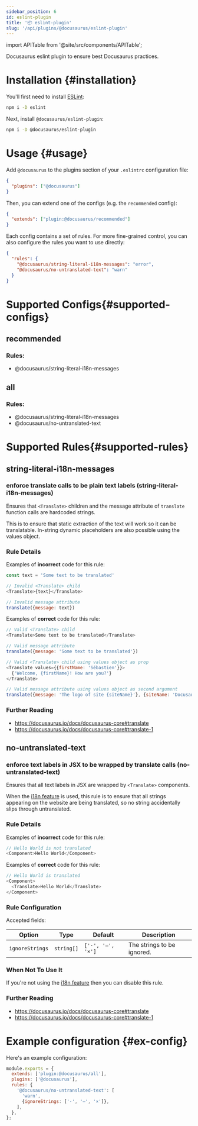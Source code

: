 ```yaml
---
sidebar_position: 6
id: eslint-plugin
title: '📦 eslint-plugin'
slug: '/api/plugins/@docusaurus/eslint-plugin'
---
```


import APITable from '@site/src/components/APITable';

Docusaurus eslint plugin to ensure best Docusaurus practices.

# Installation {#installation}

You'll first need to install [ESLint](https://eslint.org/):

```sh
npm i -D eslint
```

Next, install `@docusaurus/eslint-plugin`:

```bash npm2yarn
npm i -D @docusaurus/eslint-plugin
```

# Usage {#usage}

Add `@docusaurus` to the plugins section of your `.eslintrc` configuration file:

```json
{
  "plugins": ["@docusaurus"]
}
```

Then, you can extend one of the configs (e.g. the `recommended` config):

```json
{
  "extends": ["plugin:@docusaurus/recommended"]
}
```

Each config contains a set of rules. For more fine-grained control, you can also configure the rules you want to use directly:

```json
{
  "rules": {
    "@docusaurus/string-literal-i18n-messages": "error",
    "@docusaurus/no-untranslated-text": "warn"
  }
}
```

# Supported Configs{#supported-configs}

## recommended

### Rules:

- @docusaurus/string-literal-i18n-messages

## all

### Rules:

- @docusaurus/string-literal-i18n-messages
- @docusaurus/no-untranslated-text

# Supported Rules{#supported-rules}

## string-literal-i18n-messages

### enforce translate calls to be plain text labels (string-literal-i18n-messages)

Ensures that `<Translate>` children and the message attribute of `translate` function calls are hardcoded strings.

This is to ensure that static extraction of the text will work so it can be translatable. In-string dynamic placeholders are also possible using the values object.

### Rule Details

Examples of **incorrect** code for this rule:

```js
const text = 'Some text to be translated'

// Invalid <Translate> child
<Translate>{text}</Translate>

// Invalid message attribute
translate({message: text})
```

Examples of **correct** code for this rule:

```js
// Valid <Translate> child
<Translate>Some text to be translated</Translate>

// Valid message attribute
translate({message: 'Some text to be translated'})

// Valid <Translate> child using values object as prop
<Translate values={{firstName: 'Sébastien'}}>
  {'Welcome, {firstName}! How are you?'}
</Translate>

// Valid message attribute using values object as second argument
translate({message: 'The logo of site {siteName}'}, {siteName: 'Docusaurus'})
```

### Further Reading

- https://docusaurus.io/docs/docusaurus-core#translate
- https://docusaurus.io/docs/docusaurus-core#translate-1

## no-untranslated-text

### enforce text labels in JSX to be wrapped by translate calls (no-untranslated-text)

Ensures that all text labels in JSX are wrapped by `<Translate>` components.

When the [i18n feature](https://docusaurus.io/docs/i18n/introduction) is used, this rule is to ensure that all strings appearing on the website are being translated, so no string accidentally slips through untranslated.

### Rule Details

Examples of **incorrect** code for this rule:

```js
// Hello World is not translated
<Component>Hello World</Component>
```

Examples of **correct** code for this rule:

```js
// Hello World is translated
<Component>
  <Translate>Hello World</Translate>
</Component>
```

### Rule Configuration

Accepted fields:

<APITable>

| Option | Type | Default | Description |
| --- | --- | --- | --- |
| `ignoreStrings` | `string[]` | `['·', '—', '×']` | The strings to be ignored. |

</APITable>

### When Not To Use It

If you're not using the [i18n feature](https://docusaurus.io/docs/i18n/introduction) then you can disable this rule.

### Further Reading

- https://docusaurus.io/docs/docusaurus-core#translate
- https://docusaurus.io/docs/docusaurus-core#translate-1

# Example configuration {#ex-config}

Here's an example configuration:

```js title="[.eslintrc.js]"
module.exports = {
  extends: ['plugin:@docusaurus/all'],
  plugins: ['@docusaurus'],
  rules: {
    '@docusaurus/no-untranslated-text': [
      'warn',
      {ignoreStrings: ['·', '—', '×']},
    ],
  },
};
```
